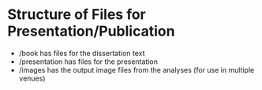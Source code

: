 # Structure of Files for Presentation/Publication
- /book has files for the dissertation text
- /presentation has files for the presentation
- /images has the output image files from the analyses (for use in multiple venues)
